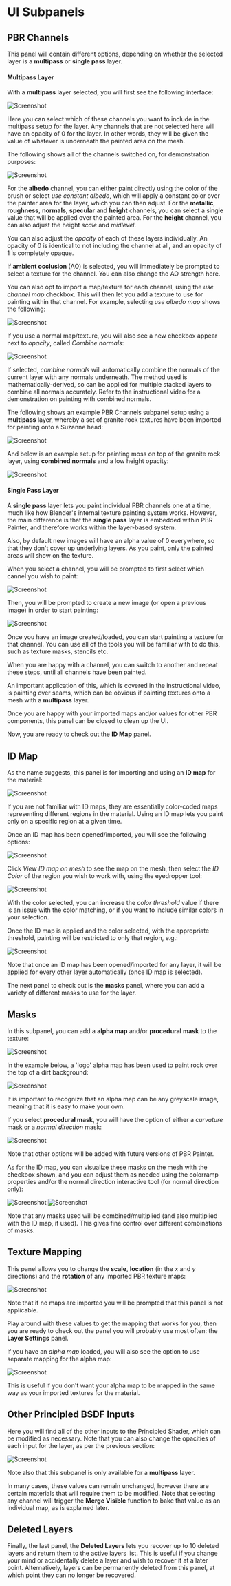 # UI Subpanels

## PBR Channels

This panel will contain different options, depending on whether the selected layer is a __multipass__ or __single pass__ layer.

#### Multipass Layer

With a __multipass__ layer selected, you will first see the following interface:

![Screenshot](img/pbr_channels_multipass.png)

Here you can select which of these channels you want to include in the multipass setup for the layer. Any channels that are not
selected here will have an opacity of 0 for the layer. In other words, they will be given the value of whatever is underneath the
painted area on the mesh. 

The following shows all of the channels switched on, for demonstration purposes:

![Screenshot](img/pbr_channels_multipass_2.png)

For the __albedo__ channel, you can either paint directly using the color of the brush or select _use constant albedo_, which will
apply a constant color over the painter area for the layer, which you can then adjust. For the __metallic__, __roughness__, __normals__, __specular__
and __height__ channels, you can select a single value that will be applied over the painted area. For the __height__ channel, you can
also adjust the height _scale_ and _midlevel_.

You can also adjust the _opacity_ of each of these layers individually. An opacity of 0 is identical to not including the channel at all, and
an opacity of 1 is completely opaque. 

If __ambient occlusion__ (AO) is selected, you will immediately be prompted to select a texture for the channel. You can also change the
AO strength here.

You can also opt to import a map/texture for each channel, using the _use channel map_ checkbox. This will then let you add a texture to
use for painting within that channel. For example, selecting _use albedo map_ shows the following:

![Screenshot](img/pbr_channels_multipass_3.png)

If you use a normal map/texture, you will also see a new checkbox appear next to _opacity_, called _Combine normals_:

![Screenshot](img/pbr_channels_multipass_4.png)

If selected, _combine normals_ will automatically combine the normals of the current layer with any normals underneath. The method used
is mathematically-derived, so can be applied for multiple stacked layers to combine all normals accurately. Refer to the instructional
video for a demonstration on painting with combined normals.

The following shows an example PBR Channels subpanel setup using a __multipass__ layer, whereby a set of granite rock textures have been 
imported for painting onto a Suzanne head:

![Screenshot](img/pbr_channels_multipass_5.png)

And below is an example setup for painting moss on top of the granite rock layer, using __combined normals__ and a low height opacity:

![Screenshot](img/pbr_channels_multipass_6.png)

#### Single Pass Layer

A __single pass__ layer lets you paint individual PBR channels one at a time, much like how Blender's internal texture painting system works. However,
the main difference is that the __single pass__ layer is embedded within PBR Painter, and therefore works within the layer-based system.

Also, by default new images will have an alpha value of 0 everywhere, so that they don't cover up
underlying layers. As you paint, only the painted areas will show on the texture.

When you select a channel, you will be prompted to first select which cannel you wish to paint:

![Screenshot](img/pbr_channels_single_pass.png)

Then, you will be prompted to create a new image (or open a previous image) in order to start painting:

![Screenshot](img/pbr_channels_single_pass_2.png)

Once you have an image created/loaded, you can start painting a texture for that channel. You can use all of the tools you will be familiar with to do
this, such as texture masks, stencils etc. 

When you are happy with a channel, you can switch to another and repeat these steps, until all channels have been painted.

An important application of this, which is covered in the instructional video, is painting over seams, which can be obvious if painting textures onto a mesh with
a __multipass__ layer.

Once you are happy with your imported maps and/or values for other PBR components, this panel can be closed to clean up the UI.

Now, you are ready to check out the __ID Map__ panel.

## ID Map

As the name suggests, this panel is for importing and using an __ID map__ for the material:

![Screenshot](img/id_map.png)

If you are not familiar with ID maps, they are essentially color-coded maps representing different regions in the material. 
Using an ID map lets you paint only on a specific region at a given time.

Once an ID map has been opened/imported, you will see the following options:

![Screenshot](img/id_map_2.png)

Click _View ID map on mesh_ to see the map on the mesh, then select the _ID Color_ of the region you wish to work with, using the
eyedropper tool:

![Screenshot](img/id_map_3.png)

With the color selected, you can increase the _color threshold_ value if there is an issue with the color matching, or if you want
to include similar colors in your selection.

Once the ID map is applied and the color selected, with the appropriate threshold, painting will be restricted to only that region, e.g.:

![Screenshot](img/id_map_4.png)

Note that once an ID map has been opened/imported for any layer, it will be applied for every other layer automatically (once ID map is
selected).

The next panel to check out is the __masks__ panel, where you can add a variety of different masks to use for the layer.

## Masks

In this subpanel, you can add a __alpha map__ and/or __procedural mask__ to the texture:

![Screenshot](img/masks.png)

In the example below, a 'logo' alpha map has been used to paint rock over the top of a dirt background:

![Screenshot](img/masks_2.png)

It is important to recognize that an alpha map can be any greyscale image, meaning that it is easy to make your own.

If you select __procedural mask__, you will have the option of either a _curvature_ mask or a _normal direction_ mask:

![Screenshot](img/masks_3.png)

Note that other options will be added with future versions of PBR Painter. 

As for the ID map, you can visualize these masks on the mesh with the checkbox shown, and you can adjust them as needed using the colorramp properties and/or 
the normal direction interactive tool (for normal direction only):

![Screenshot](img/masks_4.png)
![Screenshot](img/masks_5.png)

Note that any masks used will be combined/multiplied (and also multiplied with the ID map, if used). This gives fine control over different combinations of masks.


## Texture Mapping

This panel allows you to change the __scale__, __location__ (in the _x_ and _y_ directions) and the __rotation__ of any imported PBR
texture maps:

![Screenshot](img/texture_mapping.png)

Note that if no maps are imported you will be prompted that this panel is not applicable.

Play around with these values to get the mapping that works for you, then you are ready to check out the panel you will probably use most often: the __Layer Settings__ panel.

If you have an _alpha map_ loaded, you will also see the option to use separate mapping for the alpha map:

![Screenshot](img/texture_mapping_2.png)

This is useful if you don't want your alpha map to be mapped in the same way as your imported textures for the material.

## Other Principled BSDF Inputs

Here you will find all of the other inputs to the Principled Shader, which can be modified as necessary. Note that you can also change the opacities of each input for the layer,
as per the previous section:

![Screenshot](img/other_princ_bsdf.png)

Note also that this subpanel is only available for a __multipass__ layer.

In many cases, these values can remain unchanged, however there are certain materials that will require them to be modified. Note that selecting any channel
will trigger the __Merge Visible__ function to bake that value as an individual map, as is explained later.

## Deleted Layers

Finally, the last panel, the __Deleted Layers__ lets you recover up to 10 deleted layers and return them to the active layers list. This is useful if you change your mind or accidentally
delete a layer and wish to recover it at a later point. Alternatively, layers can be permanently deleted from this panel, at which point they can no longer be recovered.